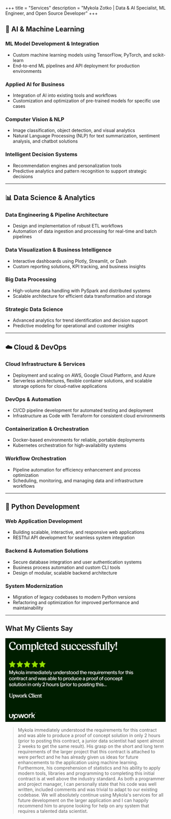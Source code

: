 +++
title = "Services"
description = "Mykola Zotko | Data & AI Specialist, ML Engineer, and Open Source Developer"
+++

## 🤖 AI & Machine Learning

### ML Model Development & Integration

- Custom machine learning models using TensorFlow, PyTorch, and scikit-learn
- End-to-end ML pipelines and API deployment for production environments

### Applied AI for Business

- Integration of AI into existing tools and workflows
- Customization and optimization of pre-trained models for specific use cases

### Computer Vision & NLP

- Image classification, object detection, and visual analytics
- Natural Language Processing (NLP) for text summarization, sentiment analysis,
  and chatbot solutions

### Intelligent Decision Systems

- Recommendation engines and personalization tools
- Predictive analytics and pattern recognition to support strategic decisions

---

## 📊 Data Science & Analytics

### Data Engineering & Pipeline Architecture

- Design and implementation of robust ETL workflows
- Automation of data ingestion and processing for real-time and batch pipelines

### Data Visualization & Business Intelligence

- Interactive dashboards using Plotly, Streamlit, or Dash
- Custom reporting solutions, KPI tracking, and business insights

### Big Data Processing

- High-volume data handling with PySpark and distributed systems
- Scalable architecture for efficient data transformation and storage

### Strategic Data Science

- Advanced analytics for trend identification and decision support
- Predictive modeling for operational and customer insights

---

## ☁️ Cloud & DevOps

### Cloud Infrastructure & Services

- Deployment and scaling on AWS, Google Cloud Platform, and Azure
- Serverless architectures, flexible container solutions, and scalable storage
  options for cloud-native applications

### DevOps & Automation

- CI/CD pipeline development for automated testing and deployment
- Infrastructure as Code with Terraform for consistent cloud environments

### Containerization & Orchestration

- Docker-based environments for reliable, portable deployments
- Kubernetes orchestration for high-availability systems

### Workflow Orchestration

- Pipeline automation for efficiency enhancement and process optimization
- Scheduling, monitoring, and managing data and infrastructure workflows

---

## 🐍 Python Development

### Web Application Development

- Building scalable, interactive, and responsive web applications
- RESTful API development for seamless system integration

### Backend & Automation Solutions

- Secure database integration and user authentication systems
- Business process automation and custom CLI tools
- Design of modular, scalable backend architecture

### System Modernization

- Migration of legacy codebases to modern Python versions
- Refactoring and optimization for improved performance and maintainability

---

## What My Clients Say

![feedback](img.png)

> Mykola immediately understood the requirements for this contract and was able
> to produce a proof of concept solution in only 2 hours (prior to posting this
> contract, a junior data scientist had spent almost 2 weeks to get the same
> result). His grasp on the short and long term requirements of the larger
> project that this contract is attached to were perfect and he has already
> given us ideas for future enhancements to the application using machine
> learning. Furthermore, his comprehension of statistics and his ability to
> apply modern tools, libraries and programming to completing this initial
> contract is at well above the industry standard. As both a programmer and
> project manager, I can personally state that his code was well written,
> included comments and was trivial to adapt to our existing codebase. We will
> absolutely continue using Mykola's services for all future development on the
> larger application and I can happily recommend him to anyone looking for help
> on any system that requires a talented data scientist.

